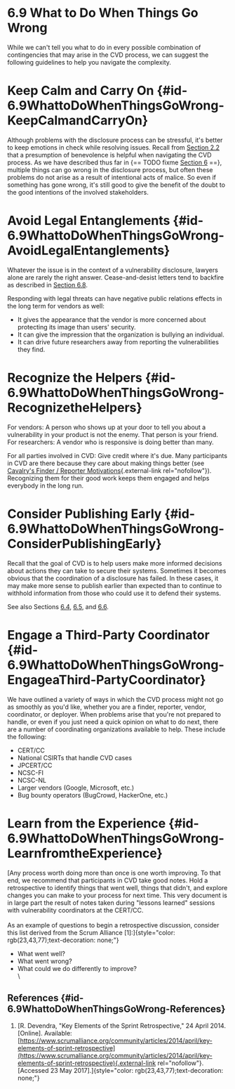 # 6.9 What to Do When Things Go Wrong 

While we can\'t tell you what to do in every possible combination of
contingencies that may arise in the CVD process, we can suggest the
following guidelines to help you navigate the complexity.

# Keep Calm and Carry On {#id-6.9WhattoDoWhenThingsGoWrong-KeepCalmandCarryOn}

Although problems with the disclosure process can be stressful, it\'s
better to keep emotions in check while resolving issues. Recall from
[Section 2.2](2.2.-Presume-Benevolence_47677452.md) that a presumption
of benevolence is helpful when navigating the CVD process. As we have
described thus far in {== TODO fixme [Section 6](6.-Troubleshooting-CVD_47677482.md) ==},
multiple things can go wrong in the disclosure process, but often these
problems do not arise as a result of intentional acts of malice. So even
if something has gone wrong, it\'s still good to give the benefit of the
doubt to the good intentions of the involved stakeholders.

# Avoid Legal Entanglements {#id-6.9WhattoDoWhenThingsGoWrong-AvoidLegalEntanglements}

Whatever the issue is in the context of a vulnerability disclosure,
lawyers alone are rarely the right answer. Cease-and-desist letters tend
to backfire as described in [Section 6.8](47677490.md).

Responding with legal threats can have negative public relations effects
in the long term for vendors as well:

-   It gives the appearance that the vendor is more concerned about
    protecting its image than users\' security.
-   It can give the impression that the organization is bullying an
    individual.
-   It can drive future researchers away from reporting the
    vulnerabilities they find.

# Recognize the Helpers {#id-6.9WhattoDoWhenThingsGoWrong-RecognizetheHelpers}

For vendors: A person who shows up at your door to tell you about a
vulnerability in your product is not the enemy. That person is your
friend.\
For researchers: A vendor who is responsive is doing better than many.

For all parties involved in CVD: Give credit where it\'s due. Many
participants in CVD are there because they care about making things
better (see [Cavalry\'s Finder / Reporter
Motivations](https://www.iamthecavalry.org/motivations/){.external-link
rel="nofollow"}). Recognizing them for their good work keeps them
engaged and helps everybody in the long run.

# Consider Publishing Early {#id-6.9WhattoDoWhenThingsGoWrong-ConsiderPublishingEarly}

Recall that the goal of CVD is to help users make more informed
decisions about actions they can take to secure their systems. Sometimes
it becomes obvious that the coordination of a disclosure has failed. In
these cases, it may make more sense to publish earlier than expected
than to continue to withhold information from those who could use it to
defend their systems.

See also Sections
[6.4](6.4-Intentional-or-Accidental-Leaks_47677486.md),
[6.5](6.5-Independent-Discovery_47677487.md), and
[6.6](6.6-Active-Exploitation_47677488.md).

# Engage a Third-Party Coordinator {#id-6.9WhattoDoWhenThingsGoWrong-EngageaThird-PartyCoordinator}

We have outlined a variety of ways in which the CVD process might not go
as smoothly as you\'d like, whether you are a finder, reporter, vendor,
coordinator, or deployer. When problems arise that you\'re not prepared
to handle, or even if you just need a quick opinion on what to do next,
there are a number of coordinating organizations available to help.
These include the following:

-   CERT/CC
-   National CSIRTs that handle CVD cases
-   JPCERT/CC
-   NCSC-FI
-   NCSC-NL
-   Larger vendors (Google, Microsoft, etc.)
-   Bug bounty operators (BugCrowd, HackerOne, etc.)

# Learn from the Experience {#id-6.9WhattoDoWhenThingsGoWrong-LearnfromtheExperience}

[Any process worth doing more than once is one worth improving. To that
end, we recommend that participants in CVD take good notes. Hold a
retrospective to identify things that went well, things that didn\'t,
and explore changes you can make to your process for next time. This
very document is in large part the result of notes taken during
\"lessons learned\" sessions with vulnerability coordinators at the
CERT/CC.\
\
As an example of questions to begin a retrospective discussion, consider
this list derived from the Scrum Alliance
\[1\]:]{style="color: rgb(23,43,77);text-decoration: none;"}

-   What went well?
-   What went wrong?
-   What could we do differently to improve?\
    \




## References {#id-6.9WhattoDoWhenThingsGoWrong-References}

1.  [R. Devendra, \"Key Elements of the Sprint Retrospective,\" 24
    April 2014. \[Online\]. Available:
    [https://www.scrumalliance.org/community/articles/2014/april/key-elements-of-sprint-retrospective](https://www.scrumalliance.org/community/articles/2014/april/key-elements-of-sprint-retrospective){.external-link
    rel="nofollow"}. \[Accessed 23 May
    2017\].]{style="color: rgb(23,43,77);text-decoration: none;"}

